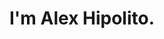 ---
greetings: "Hello, kumusta ka?"
title: "I'm Alex Hipolito."
subtitlePrefix: "I "
subtitleHighlight: "build, test and deliver."
---